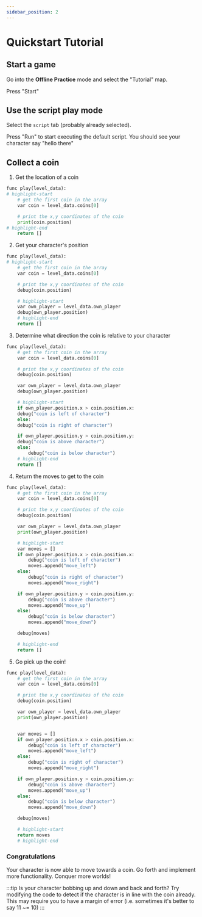 ```yaml
---
sidebar_position: 2
---
```


# Quickstart Tutorial

## Start a game

Go into the **Offline Practice** mode and select the "Tutorial" map.

Press "Start"

## Use the script play mode

Select the `script` tab (probably already selected).

Press "Run" to start executing the default script. You should see your character say "hello there"

## Collect a coin

1. Get the location of a coin

```python
func play(level_data):
# highlight-start
	# get the first coin in the array
	var coin = level_data.coins[0]

	# print the x,y coordinates of the coin
	print(coin.position)
# highlight-end
	return []
```

2. Get your character's position

```python
func play(level_data):
# highlight-start
	# get the first coin in the array
	var coin = level_data.coins[0]

	# print the x,y coordinates of the coin
	debug(coin.position)

	# highlight-start
	var own_player = level_data.own_player
	debug(own_player.position)
	# highlight-end
	return []
```

3. Determine what direction the coin is relative to your character

```python
func play(level_data):
	# get the first coin in the array
	var coin = level_data.coins[0]

	# print the x,y coordinates of the coin
	debug(coin.position)

	var own_player = level_data.own_player
	debug(own_player.position)

	# highlight-start
	if own_player.position.x > coin.position.x:
  	debug("coin is left of character")
	else:
  	debug("coin is right of character")

	if own_player.position.y > coin.position.y:
  	debug("coin is above character")
	else:
		debug("coin is below character")
	# highlight-end
	return []
```

4. Return the moves to get to the coin

```python
func play(level_data):
	# get the first coin in the array
	var coin = level_data.coins[0]

	# print the x,y coordinates of the coin
	debug(coin.position)

	var own_player = level_data.own_player
	print(own_player.position)

	# highlight-start
	var moves = []
	if own_player.position.x > coin.position.x:
		debug("coin is left of character")
		moves.append("move_left")
	else:
		debug("coin is right of character")
		moves.append("move_right")

	if own_player.position.y > coin.position.y:
		debug("coin is above character")
		moves.append("move_up")
	else:
		debug("coin is below character")
		moves.append("move_down")

	debug(moves)

	# highlight-end
	return []
```

5. Go pick up the coin!

```python
func play(level_data):
	# get the first coin in the array
	var coin = level_data.coins[0]

	# print the x,y coordinates of the coin
	debug(coin.position)

	var own_player = level_data.own_player
	print(own_player.position)


	var moves = []
	if own_player.position.x > coin.position.x:
		debug("coin is left of character")
		moves.append("move_left")
	else:
		debug("coin is right of character")
		moves.append("move_right")

	if own_player.position.y > coin.position.y:
		debug("coin is above character")
		moves.append("move_up")
	else:
		debug("coin is below character")
		moves.append("move_down")

	debug(moves)

	# highlight-start
	return moves
	# highlight-end
```

### Congratulations

Your character is now able to move towards a coin. Go forth and implement more functionality. Conquer more worlds!

:::tip
Is your character bobbing up and down and back and forth? Try modifying the code to detect if the character is in line with the coin already. This may require you to have a margin of error (i.e. sometimes it's better to say 11 ~= 10)
:::
